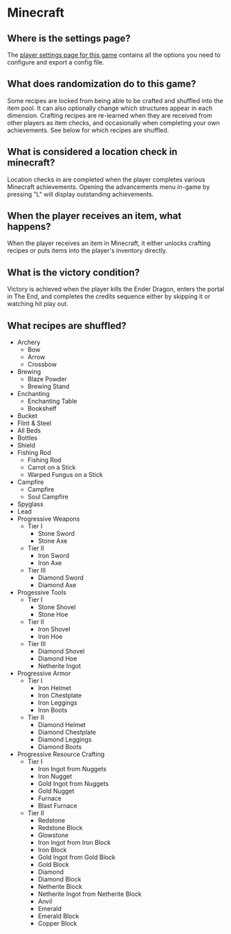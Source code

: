 # Minecraft

## Where is the settings page?

The [player settings page for this game](../player-settings) contains all the options you need to configure and export a
config file.

## What does randomization do to this game?

Some recipes are locked from being able to be crafted and shuffled into the item pool. It can also optionally change which
structures appear in each dimension. Crafting recipes are re-learned when they are received from other players as item
checks, and occasionally when completing your own achievements. See below for which recipes are shuffled.

## What is considered a location check in minecraft?

Location checks in are completed when the player completes various Minecraft achievements. Opening the advancements menu
in-game by pressing "L" will display outstanding achievements.

## When the player receives an item, what happens?

When the player receives an item in Minecraft, it either unlocks crafting recipes or puts items into the player's
inventory directly.

## What is the victory condition?

Victory is achieved when the player kills the Ender Dragon, enters the portal in The End, and completes the credits
sequence either by skipping it or watching hit play out.

## What recipes are shuffled?

* Archery
  * Bow
  * Arrow
  * Crossbow
* Brewing
  * Blaze Powder
  * Brewing Stand
* Enchanting
  * Enchanting Table
  * Bookshelf
* Bucket
* Flint & Steel
* All Beds
* Bottles
* Shield
* Fishing Rod
  * Fishing Rod
  * Carrot on a Stick
  * Warped Fungus on a Stick
* Campfire
  * Campfire
  * Soul Campfire
* Spyglass
* Lead
* Progressive Weapons
  * Tier I
    * Stone Sword
    * Stone Axe
  * Tier II
    * Iron Sword
    * Iron Axe
  * Tier III
    * Diamond Sword
    * Diamond Axe
* Progessive Tools
  * Tier I
    * Stone Shovel
    * Stone Hoe
  * Tier II
    * Iron Shovel
    * Iron Hoe
  * Tier III
    * Diamond Shovel
    * Diamond Hoe
    * Netherite Ingot
* Progressive Armor
  * Tier I
    * Iron Helmet
    * Iron Chestplate
    * Iron Leggings
    * Iron Boots
  * Tier II
    * Diamond Helmet
    * Diamond Chestplate
    * Diamond Leggings
    * Diamond Boots
* Progressive Resource Crafting
  * Tier I
    * Iron Ingot from Nuggets
    * Iron Nugget
    * Gold Ingot from Nuggets
    * Gold Nugget
    * Furnace
    * Blast Furnace
  * Tier II
    * Redstone
    * Redstone Block
    * Glowstone
    * Iron Ingot from Iron Block
    * Iron Block
    * Gold Ingot from Gold Block
    * Gold Block
    * Diamond
    * Diamond Block
    * Netherite Block
    * Netherite Ingot from Netherite Block
    * Anvil
    * Emerald
    * Emerald Block
    * Copper Block
